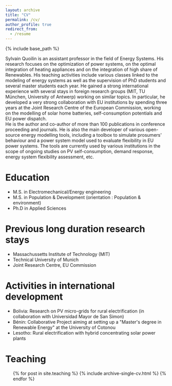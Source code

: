 ```yaml
---
layout: archive
title: "CV"
permalink: /cv/
author_profile: true
redirect_from:
  - /resume
---
```


{% include base_path %}

Sylvain Quoilin is an assistant professor in the field of Energy Systems. His research focuses on the optimization of power systems, on the optimal integration of heating appliances and on the integration of high share of Renewables. His teaching activities include various classes linked to the modeling of energy systems as well as the supervision of PhD students and several master students each year. He gained a strong international experience with several stays in foreign research groups (MIT, TU München, University of Antwerp) working on similar topics. In particular, he developed a very strong collaboration with EU institutions by spending three years at the Joint Research Centre of the European Commission, working on the modelling of solar home batteries, self-consumption potentials and EU power dispatch.  
He is the author and co-author of more than 100 publications in conference proceeding and journals. He is also the main developer of various open-source energy modelling tools, including a toolbox to simulate prosumers' behaviour and a power system model used to evaluate flexibility in EU power systems. The tools are currently used by various institutions in the scope of ongoing studies on PV self-consumption, demand response, energy system flexibility assessment, etc.

Education
======
* M.S. in Electromechanical/Energy engineering
* M.S. in Population & Development (orientation : Population & environment)
* Ph.D in Applied Sciences

Previous long duration research stays
======
* Massachussetts Institute of Technology (MIT)
* Technical University of Munich
* Joint Research Centre, EU Commission

Activities in international development
======
* Bolivia: Research on PV micro-grids for rural electrification (in collaboration with Universidad Mayor de San Simon)
* Bénin: Collaborative Project aiming at setting up a "Master's degree in Renewable Energy" at the University of Cotonou
* Lesotho: Rural electrification with hybrid concentrating solar power plants

Teaching
======
  <ul>{% for post in site.teaching %}
    {% include archive-single-cv.html %}
  {% endfor %}</ul>
  

